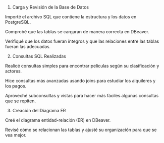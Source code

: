 1. Carga y Revisión de la Base de Datos

Importé el archivo SQL que contiene la estructura y los datos en PostgreSQL.

Comprobé que las tablas se cargaran de manera correcta en DBeaver.

Verifiqué que los datos fueran íntegros y que las relaciones entre las tablas fueran las adecuadas.

2. Consultas SQL Realizadas

Realicé consultas simples para encontrar películas según su clasificación y actores.

Hice consultas más avanzadas usando joins para estudiar los alquileres y los pagos.

Aproveché subconsultas y vistas para hacer más fáciles algunas consultas que se repiten.

3. Creación del Diagrama ER

Creé el diagrama entidad-relación (ER) en DBeaver.

Revisé cómo se relacionan las tablas y ajusté su organización para que se vea mejor.
